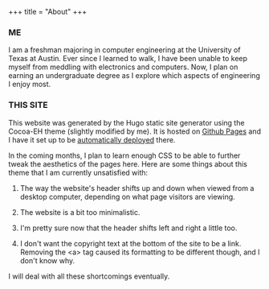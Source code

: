 +++
title = "About"
+++

### ME
I am a freshman majoring in computer engineering at the University of Texas at Austin. Ever since I learned to walk, I have been unable to keep myself from meddling with electronics and computers. Now, I plan on earning an undergraduate degree as I explore which aspects of engineering I enjoy most.

### THIS SITE
This website was generated by the Hugo static site generator using the Cocoa-EH theme (slightly modified by me). It is hosted on [Github Pages](https://github.com/keanemind/keanemind.github.io) and I have it set up to be [automatically deployed](/blog/automated-deployment/) there.

In the coming months, I plan to learn enough CSS to be able to further tweak the aesthetics of the pages here. 
Here are some things about this theme that I am currently unsatisfied with:

1. The way the website's header shifts up and down when viewed from a desktop computer, depending on what page visitors are viewing. 

2. The website is a bit too minimalistic. 

3. I'm pretty sure now that the header shifts left and right a little too. 

4. I don't want the copyright text at the bottom of the site to be a link. Removing the \<a> tag caused its formatting to be different though, and I don't know why.

I will deal with all these shortcomings eventually. 
